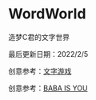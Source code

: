 # WordWorld
造梦C君的文字世界

最后更新日期：2022/2/5

创意参考：[文字游戏](https://wordgame.cc/)

创意参考：[BABA IS YOU](https://hempuli.com/baba/)
